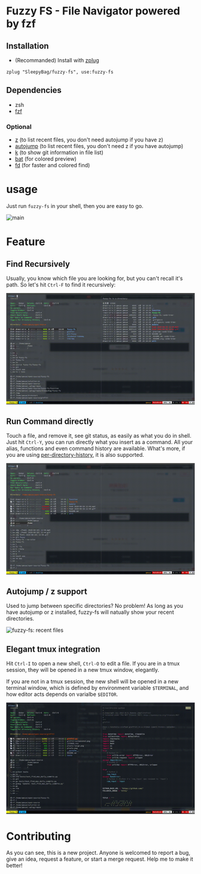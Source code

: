 # Fuzzy FS - File Navigator powered by fzf

## Installation

- (Recommanded) Install with [zplug](https://github.com/zplug/zplug "zplug")

```
zplug "SleepyBag/fuzzy-fs", use:fuzzy-fs
```

## Dependencies

- zsh
- [fzf](https://github.com/junegunn/fzf "fzf")

### Optional

- [z](https://github.com/rupa/z "z") (to list recent files, you don't need autojump if you have z)
- [autojump](https://github.com/wting/autojump "autojump") (to list recent files, you don't need z if you have autojump)
- [k](https://github.com/supercrabtree/k "k") (to show git information in file list)
- [bat](https://github.com/sharkdp/bat "bat") (for colored preview)
- [fd](https://github.com/sharkdp/fd "fd") (for faster and colored find)

# usage

Just run `fuzzy-fs` in your shell, then you are easy to go.

![main](demonstration/main.gif "fuzzy-fs")

# Feature

## Find Recursively

Usually, you know which file you are looking for, but you can't recall it's path. So let's hit `Ctrl-F` to find it recursively:

![fuzzy-fs: find](demonstration/find.gif "fuzzy-fs: find")

## Run Command directly

Touch a file, and remove it, see git status, as easily as what you do in shell. Just hit `Ctrl-Y`, you can run directly what you insert as a command. All your alias, functions and even command history are available. What's more, if you are using [per-directory-history](https://github.com/jimhester/per-directory-history "per-directory-history"), it is also supported.

![fuzzy-fs: command](demonstration/command.gif "fuzzy-fs: command")

## Autojump / z support

Used to jump between specific directories? No problem! As long as you have autojump or z installed, fuzzy-fs will natually show your recent directories.

![fuzzy-fs: recent files](demonstration/recent-files.gif "fuzzy-fs: recent files")

## Elegant tmux integration

Hit `Ctrl-I` to open a new shell, `Ctrl-O` to edit a file. If you are in a tmux session, they will be opened in a new tmux window, elegantly.

If you are not in a tmux session, the new shell will be opened in a new terminal window, which is defined by environment variable `$TERMINAL`, and how editor acts depends on varialbe `$EDITOR`.

![fuzzy-fs: tmux](demonstration/tmux.gif "fuzzy-fs: tmux")

# Contributing

As you can see, this is a new project. Anyone is welcomed to report a bug, give an idea, request a feature, or start a merge request. Help me to make it better!
